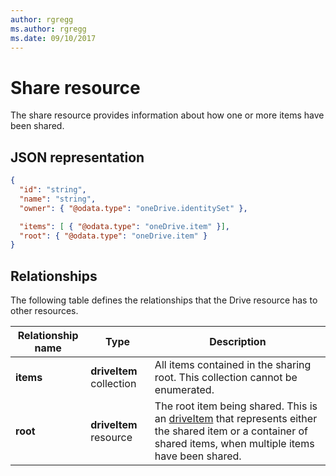 ```yaml
---
author: rgregg
ms.author: rgregg
ms.date: 09/10/2017
---
```

# Share resource

The share resource provides information about how one or more items have
been shared.


## JSON representation

<!-- {"blockType": "resource", "@odata.type": "oneDrive.share" } -->

```json
{
  "id": "string",
  "name": "string",
  "owner": { "@odata.type": "oneDrive.identitySet" },

  "items": [ { "@odata.type": "oneDrive.item" }],
  "root": { "@odata.type": "oneDrive.item" }
}
```

## Relationships

The following table defines the relationships that the Drive resource has to other resources.

| Relationship name | Type                     | Description                                                                                                                                                         |
| ----------------- | ------------------------ | ------------------------------------------------------------------------------------------------------------------------------------------------------------------- |
| **items**         | **driveItem** collection | All items contained in the sharing root. This collection cannot be enumerated.                                                                                      |
| **root**          | **driveItem** resource   | The root item being shared. This is an [driveItem](driveitem.md) that represents either the shared item or a container of shared items, when multiple items have been shared. |


<!-- {
  "type": "#page.annotation",
  "description": "Share resource returns information about a shared item or collection of items.",
  "keywords": "share,shared,sharing root,shared files, shared items",
  "section": "documentation",
  "tocPath": "Resources/Share"
} -->
